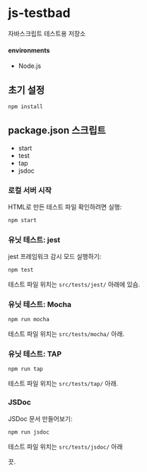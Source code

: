 # js-testbad

자바스크립트 테스트용 저장소

#### environments

- Node.js

## 초기 설정

```bash
npm install
```

## package.json 스크립트

- start
- test
- tap
- jsdoc

### 로컬 서버 시작

HTML로 만든 테스트 파일 확인하려면 실행:

```bash
npm start
```

### 유닛 테스트: jest

jest 프레임워크 감시 모드 실행하기:

```bash
npm test
```

테스트 파일 위치는 `src/tests/jest/` 아래에 있슴.

### 유닛 테스트: Mocha

```bash
npm run mocha
```

테스트 파일 위치는 `src/tests/mocha/` 아래.

### 유닛 테스트: TAP

```bash
npm run tap
```

테스트 파일 위치는 `src/tests/tap/` 아래.

### JSDoc

JSDoc 문서 만들어보기:

```bash
npm run jsdoc
```

테스트 파일 위치는 `src/tests/jsdoc/` 아래

끗.
